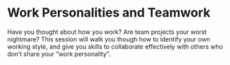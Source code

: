 # Work Personalities and Teamwork

Have you thought about how you work? Are team projects your worst nightmare? This session will walk you though how to identify your own working style, and give you skills to collaborate effectively with others who don’t share your “work personality”.